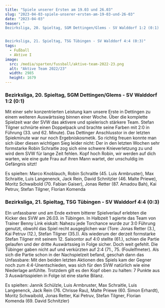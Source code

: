 ```yaml
---
title: "Spiele unserer Ersten am 19.03 und 26.03"
slug: "2023-04-03-spiele-unserer-ersten-am-19-03-und-26-03"
date: "2023-04-03"
teaser: "
Bezirksliga, 20. Spieltag, SGM Dettingen/Glems - SV Walddorf 1:2 (0:1)


Bezirksliga, 21. Spieltag, TSG Tübingen - SV Walddorf 4:4 (0:3)"
tags:
  - Fußball
  - Aktive I
image:
  src: /media/sparten/fussball/aktive-team-2022-23.png
  alt: "Aktive Team 2022/23"
  width: 2985
  height: 1679 
---
```

### Bezirksliga, 20. Spieltag, SGM Dettingen/Glems - SV Walddorf 1:2 (0:1)

Mit einer sehr konzentrierten Leistung kam unsere Erste in Dettingen zu einem weiteren Auswärtssieg binnen einer Woche. Über die komplette Spielzeit war der SVW das aktivere und spielerisch stärkere Team. Stefan Tilgner schnürte einen Doppelpack und brachte seine Farben mit 2:0 in Führung (33. und 62. Minute). Das Dettinger Anschlusstor in der letzten Spiekminute war nur noch Ergebniskosmetik. So richtig freuen konnte man sich über diesen wichtigen Sieg leider nicht: Der in den letzten Wochen sehr formstarke Robin Schraitle zog sich eine schwere Knieverletzung zu und wird dem SVW für lange Zeit fehlen. Kopf hoch Robin, wir werden auf dich warten, wie eine gute Frau auf ihren Mann wartet, der unschuldig im Gefängnis sitzt!

Es spielten: Marco Knoblauch, Robin Schraitle (45. Luis Armbruster), Max Schraitle, Luis Langenenck, Jack Rein, David Schnitzler (46. Malte Priewe), Moritz Schwaibold (70. Fabian Gaiser), Jonas Retter (87. Amadou Bah), Kai Petruv, Stefan Tilgner, Florian Komenda

### Bezirksliga, 21. Spieltag, TSG Tübingen - SV Walddorf 4:4 (0:3)

EIn unfassbarer und am Ende extrem bitterer Spielverlauf erlebten die Kicker des SVW am 26.03. in Tübingen. In Halbzeit 1 agierte das Team von Trainer Benny Link eiskalt: Nahezu jede Torchance wurde zur 3:0 Führung genutzt, obwohl das Spiel recht ausgeglichen war (Tore: Jonas Retter (3.), Kai Petruv (12.), Stefan Tilgner (35.)). Als wiederum der derzeit formstarke Stefan Tilgner mit seinem 12. Saisontor auf 4:0 stellte (61.), schien die Partie gelaufen und der dritte Auswärtssieg in Folge sicher. Doch weit gefehlt. Die Tübinger gaben nicht auf und verkürzten auf 2:4 (71., 75. (Foulelfmeter). Als sich die Partie schon in der Nachspielzeit befand, geschah dann das Unfassbare: Mit den beiden letzten Aktionen des Spiels kam der Gegner noch zum 4:4-Unentschieden, was sich für den SVW natürlich wie eine Niederlage anfühlte. Trotzdem gilt es den Kopf oben zu halten: 7 Punkte aus 3 Auswärtsspielen in Folge ist eine starke Bilanz.

Es spielten: Jannik Schülzle, Luis Armbruster, Max Schraitle, Luis Langenenck, Jack Rein (76. Chrisse Rau), Malte Priewe (60. Simon Erhardt), Moritz Schwaibold, Jonas Retter, Kai Petruv, Stefan Tilgner, Florian Komenda (69. David Schnitzler)
